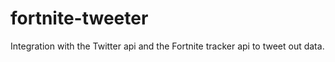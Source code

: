 # fortnite-tweeter
Integration with the Twitter api and the Fortnite tracker api to tweet out data.
